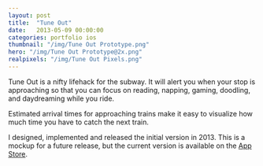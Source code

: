 ```yaml
---
layout: post
title:  "Tune Out"
date:   2013-05-09 00:00:00
categories: portfolio ios
thumbnail: "/img/Tune Out Prototype.png"
hero: "/img/Tune Out Prototype@2x.png"
realpixels: "/img/Tune Out Pixels.png"
---
```


Tune Out is a nifty lifehack for the subway. It will alert you when your stop is approaching so that you can focus on reading, napping, gaming, doodling, and daydreaming while you ride.

Estimated arrival times for approaching trains make it easy to visualize how much time you have to catch the next train.

I designed, implemented and released the initial version in 2013. This is a mockup for a future release, but the current version is available on the [App Store](https://itunes.apple.com/us/app/tune-out-l-train-subway-nyc/id644130884?mt=8).
